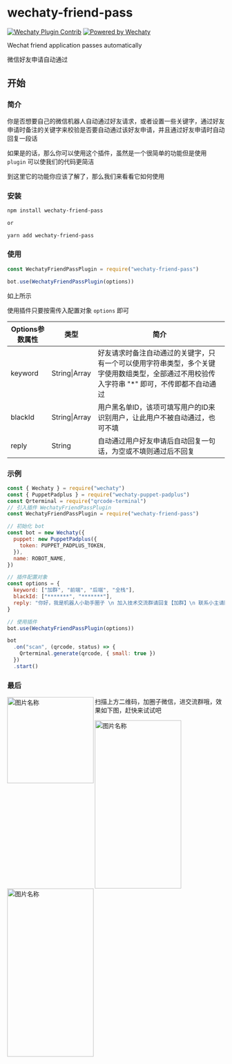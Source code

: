 # wechaty-friend-pass
[![Wechaty Plugin Contrib](https://img.shields.io/badge/Wechaty%20Plugin-Schedule-brightgreen.svg)](https://github.com/isboyjc/wechaty-friend-pass) [![Powered by Wechaty](https://img.shields.io/badge/Powered%20By-Wechaty-brightgreen.svg)](https://github.com/Wechaty/wechaty)



Wechat friend application passes automatically

微信好友申请自动通过



## 开始

### 简介

你是否想要自己的微信机器人自动通过好友请求，或者设置一些关键字，通过好友申请时备注的关键字来校验是否要自动通过该好友申请，并且通过好友申请时自动回复一段话

如果是的话，那么你可以使用这个插件，虽然是一个很简单的功能但是使用 `plugin` 可以使我们的代码更简洁

到这里它的功能你应该了解了，那么我们来看看它如何使用



### 安装

```txt
npm install wechaty-friend-pass

or

yarn add wechaty-friend-pass
```



### 使用

```js
const WechatyFriendPassPlugin = require("wechaty-friend-pass")

bot.use(WechatyFriendPassPlugin(options))
```

如上所示

使用插件只要按需传入配置对象 `options` 即可

| Options参数属性 | 类型          | 简介                                                         |
| --------------- | ------------- | ------------------------------------------------------------ |
| keyword         | String\|Array | 好友请求时备注自动通过的关键字，只有一个可以使用字符串类型，多个关键字使用数组类型，全部通过不用校验传入字符串 "*" 即可，不传即都不自动通过 |
| blackId         | String\|Array | 用户黑名单ID，该项可填写用户的ID来识别用户，让此用户不被自动通过，也可不填 |
| reply           | String        | 自动通过用户好友申请后自动回复一句话，为空或不填则通过后不回复 |



### 示例

```js
const { Wechaty } = require("wechaty")
const { PuppetPadplus } = require("wechaty-puppet-padplus")
const Qrterminal = require("qrcode-terminal")
// 引入插件 WechatyFriendPassPlugin
const WechatyFriendPassPlugin = require("wechaty-friend-pass")

// 初始化 bot
const bot = new Wechaty({
  puppet: new PuppetPadplus({
    token: PUPPET_PADPLUS_TOKEN,
  }),
  name: ROBOT_NAME,
})

// 插件配置对象
const options = {
  keyword: ["加群", "前端", "后端", "全栈"],
  blackId: ["*******", "*******"],
  reply: "你好，我是机器人小助手圈子 \n 加入技术交流群请回复【加群】\n 联系小主请回复【123】"
}

// 使用插件
bot.use(WechatyFriendPassPlugin(options))

bot
  .on("scan", (qrcode, status) => {
    Qrterminal.generate(qrcode, { small: true })
  })
  .start()

```



### 最后
<img src="https://gitee.com/IsboyJC/PictureBed/raw/master/other/asdakshdajshdas1.jpeg" width="200" height="200" alt="图片名称" align=left />











扫描上方二维码，加圈子微信，进交流群哦，效果如下图，赶快来试试吧

<div style="">
<img src="https://gitee.com/IsboyJC/PictureBed/raw/master/other/image-20200613231806371.png" width="200" height="390"  alt="图片名称" align=left />
<img src="https://gitee.com/IsboyJC/PictureBed/raw/master/other/image-20200613231757054.png" width="200" height="390"  alt="图片名称" align=right/>
</div>








